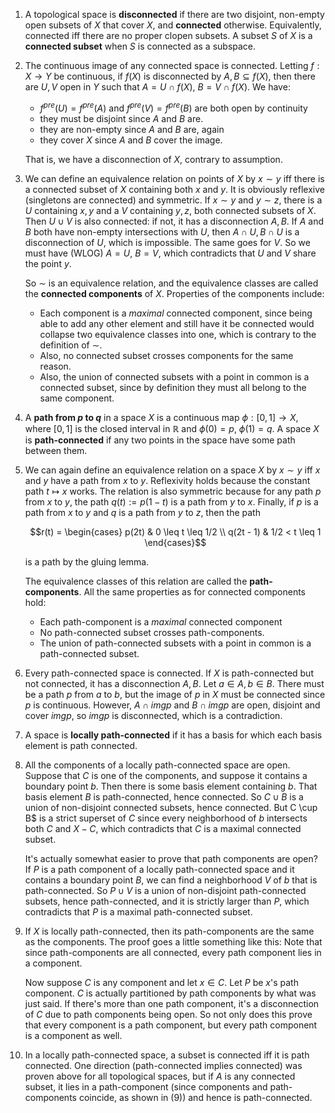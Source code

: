1. A topological space is **disconnected** if there are two disjoint, non-empty open subsets of $X$ that cover $X$, and **connected** otherwise. Equivalently, connected iff there are no proper clopen subsets. A subset $S$ of $X$ is a **connected subset** when $S$ is connected as a subspace.

2. The continuous image of any connected space is connected. Letting $f: X \to Y$ be continuous, if $f(X)$ is disconnected by $A, B \subseteq f(X)$, then there are $U, V$ open in $Y$ such that $A = U \cap f(X)$, $B = V \cap f(X)$. We have:

     - $f^{pre}(U) = f^{pre}(A)$ and $f^{pre}(V) = f^{pre}(B)$ are both open by continuity
     - they must be disjoint since $A$ and $B$ are.
     - they are non-empty since $A$ and $B$ are, again
     - they cover $X$ since $A$ and $B$ cover the image.

    That is, we have a disconnection of $X$, contrary to assumption.

3. We can define an equivalence relation on points of $X$ by $x \sim y$ iff there is a connected subset of $X$ containing both $x$ and $y$. It is obviously reflexive (singletons are connected) and symmetric. If $x \sim y$ and $y \sim z$, there is a $U$ containing $x, y$ and a $V$ containing $y, z$, both connected subsets of $X$. Then $U \cup V$ is also connected: if not, it has a disconnection $A, B$. If $A$ and $B$ both have non-empty intersections with $U$, then $A \cap U, B \cap U$ is a disconnection of $U$, which is impossible. The same goes for $V$. So we must have (WLOG) $A = U$, $B = V$, which contradicts that $U$ and $V$ share the point $y$.

    So $\sim$ is an equivalence relation, and the equivalence classes are called the **connected components** of $X$. Properties of the components include:

     - Each component is a *maximal* connected component, since being able to add any other element and still have it be connected would collapse two equivalence classes into one, which is contrary to the definition of $\sim$. 
     - Also, no connected subset crosses components for the same reason. 
     - Also, the union of connected subsets with a point in common is a connected subset, since by definition they must all belong to the same component.

4. A **path from $p$ to $q$** in a space $X$ is a continuous map $\phi: [0, 1] \to X$, where $[0, 1]$ is the closed interval in $\mathbb{R}$ and $\phi(0) = p$, $\phi(1) = q$. A space $X$ is **path-connected** if any two points in the space have some path between them.

5. We can again define an equivalence relation on a space $X$ by $x \sim y$ iff $x$ and $y$ have a path from $x$ to $y$. Reflexivity holds because the constant path $t \mapsto x$ works. The relation is also symmetric because for any path $p$ from $x$ to $y$, the path $q(t) := p(1-t)$ is a path from $y$ to $x$. Finally, if $p$ is a path from $x$ to $y$ and $q$ is a path from $y$ to $z$, then the path

    $$r(t) = \begin{cases}
        p(2t) & 0 \leq t \leq 1/2 \\
        q(2t - 1) & 1/2 < t \leq 1
        \end{cases}$$

    is a path by the gluing lemma.

    The equivalence classes of this relation are called the **path-components**. All the same properties as for connected components hold:

     - Each path-component is a *maximal* connected component
     - No path-connected subset crosses path-components.
     - The union of path-connected subsets with a point in common is a path-connected subset.

6. Every path-connected space is connected. If $X$ is path-connected but not connected, it has a disconnection $A, B$. Let $a \in A, b \in B$. There must be a path $p$ from $a$ to $b$, but the image of $p$ in $X$ must be connected since $p$ is continuous. However, $A \cap img p$ and $B \cap img p$ are open, disjoint and cover $img p$, so $img p$ is disconnected, which is a contradiction.

7. A space is **locally path-connected** if it has a basis for which each basis element is path connected.

8. All the components of a locally path-connected space are open. Suppose that $C$ is one of the components, and suppose it contains a boundary point $b$. Then there is some basis element containing $b$. That basis element $B$ is path-connected, hence connected. So $C \cup B$ is a union of non-disjoint connected subsets, hence connected. But C \cup B$ is a strict superset of $C$ since every neighborhood of $b$ intersects both $C$ and $X - C$, which contradicts that $C$ is a maximal connected subset.

    It's actually somewhat easier to prove that path components are open? If $P$ is a path component of a locally path-connected space and it contains a boundary point $B$, we can find a neighborhood $V$ of $b$ that is path-connected. So $P \cup V$ is a union of non-disjoint path-connected subsets, hence path-connected, and it is strictly larger than $P$, which contradicts that $P$ is a maximal path-connected subset.

9. If $X$ is locally path-connected, then its path-components are the same as the components. The proof goes a little something like this: Note that since path-components are all connected, every path component lies in a component. 

    Now suppose $C$ is any component and let $x \in C$. Let $P$ be $x$'s  path component. $C$ is actually partitioned by path components by what was just said. If there's more than one path component, it's a disconnection of $C$ due to path components being open. So not only does this prove that every component is a path component, but every path component is a component as well.


10. In a locally path-connected space, a subset is connected iff it is path connected. One direction (path-connected implies connected) was proven above for all topological spaces, but if $A$ is any connected subset, it lies in a path-component (since components and path-components coincide, as shown in (9)) and hence is path-connected.
